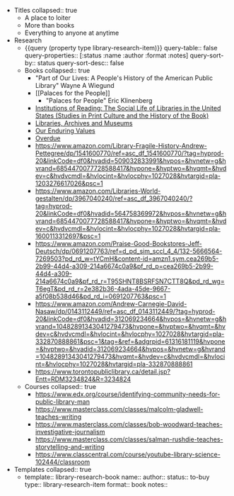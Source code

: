 - Titles
  collapsed:: true
	- A place to loiter
	- More than books
	- Everything to anyone at anytime
- Research
	- {{query (property type library-research-item)}}
	  query-table:: false
	  query-properties:: [:status :name :author :format :notes]
	  query-sort-by:: status
	  query-sort-desc:: false
	- Books
	  collapsed:: true
		- "Part of Our Lives: A People's History of the American Public Library" Wayne A Wiegund
		- [[Palaces for the People]]
			- "Palaces for People" Eric Klinenberg
		- [Institutions of Reading: The Social Life of Libraries in the United States (Studies in Print Culture and the History of the Book)](https://www.chapters.indigo.ca/en-ca/books/institutions-of-reading/9781558495913-item.html)
		- [Libraries, Archives and Museums](https://www.amazon.com/Libraries-Archives-Museums-Introduction-Institutions/dp/1538118904/ref=d_pd_sbs_sccl_2_2/132-5666564-7269503?pd_rd_w=AZtvS&content-id=amzn1.sym.38bbd1de-73a5-4ef9-9954-df27c3112829&pf_rd_p=38bbd1de-73a5-4ef9-9954-df27c3112829&pf_rd_r=WFJ8NR9E3T8MP6CKEPM7&pd_rd_wg=g6JOw&pd_rd_r=0e776294-990d-465d-b1b9-76282624edc6&pd_rd_i=1538118904&psc=1)
		- [Our Enduring Values](https://www.amazon.com/Enduring-Values-Revisited-Librarianship-Ever-Changing/dp/0838913008/ref=d_pd_sbs_sccl_2_2/132-5666564-7269503?pd_rd_w=7S1Rm&content-id=amzn1.sym.3676f086-9496-4fd7-8490-77cf7f43f846&pf_rd_p=3676f086-9496-4fd7-8490-77cf7f43f846&pf_rd_r=JME7Q66JP27609523ZZH&pd_rd_wg=qtJeF&pd_rd_r=b288681c-e882-49a2-ad4b-411dde21ac6a&pd_rd_i=0838913008&psc=1)
		- [Overdue](https://www.chapters.indigo.ca/en-ca/books/product/9781641605311-item.html?ref=item_page:richrel:rr_carousel:json1)
		- https://www.amazon.com/Library-Fragile-History-Andrew-Pettegree/dp/1541600770/ref=asc_df_1541600770/?tag=hyprod-20&linkCode=df0&hvadid=509032833991&hvpos=&hvnetw=g&hvrand=6854470077728588417&hvpone=&hvptwo=&hvqmt=&hvdev=c&hvdvcmdl=&hvlocint=&hvlocphy=1027028&hvtargid=pla-1203276617026&psc=1
		- https://www.amazon.com/Libraries-World-gestalten/dp/3967040240/ref=asc_df_3967040240/?tag=hyprod-20&linkCode=df0&hvadid=564758369972&hvpos=&hvnetw=g&hvrand=6854470077728588417&hvpone=&hvptwo=&hvqmt=&hvdev=c&hvdvcmdl=&hvlocint=&hvlocphy=1027028&hvtargid=pla-1600113312697&psc=1
		- https://www.amazon.com/Praise-Good-Bookstores-Jeff-Deutsch/dp/0691207763/ref=d_pd_sim_sccl_4_4/132-5666564-7269503?pd_rd_w=tYCmH&content-id=amzn1.sym.cea269b5-2b99-44d4-a309-214a6674c0a9&pf_rd_p=cea269b5-2b99-44d4-a309-214a6674c0a9&pf_rd_r=T95SHNT8BSRFSN7CTT8Q&pd_rd_wg=T6egT&pd_rd_r=2e382b36-4ada-45de-9667-a5f08b538d46&pd_rd_i=0691207763&psc=1
		- https://www.amazon.com/Andrew-Carnegie-David-Nasaw/dp/0143112449/ref=asc_df_0143112449/?tag=hyprod-20&linkCode=df0&hvadid=312069234664&hvpos=&hvnetw=g&hvrand=10482891343041279473&hvpone=&hvptwo=&hvqmt=&hvdev=c&hvdvcmdl=&hvlocint=&hvlocphy=1027028&hvtargid=pla-332870888861&psc=1&tag=&ref=&adgrpid=61316181119&hvpone=&hvptwo=&hvadid=312069234664&hvpos=&hvnetw=g&hvrand=10482891343041279473&hvqmt=&hvdev=c&hvdvcmdl=&hvlocint=&hvlocphy=1027028&hvtargid=pla-332870888861
		- https://www.torontopubliclibrary.ca/detail.jsp?Entt=RDM3234824&R=3234824
	- Courses
	  collapsed:: true
		- https://www.edx.org/course/identifying-community-needs-for-public-library-man
		- https://www.masterclass.com/classes/malcolm-gladwell-teaches-writing
		- https://www.masterclass.com/classes/bob-woodward-teaches-investigative-journalism
		- https://www.masterclass.com/classes/salman-rushdie-teaches-storytelling-and-writing
		- https://www.classcentral.com/course/youtube-library-science-102444/classroom
- Templates
  collapsed:: true
	- template:: library-research-book
	  name::
	  author::
	  status:: to-buy
	  type:: library-research-item
	  format:: book
	  notes::